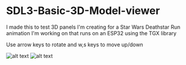 # SDL3-Basic-3D-Model-viewer
I made this to test 3D panels I'm creating for a Star Wars Deathstar Run animation I'm working on that runs on an ESP32 using the TGX library

Use arrow keys to rotate and w,s keys to move up/down

![alt text](https://github.com/[WWllSchrodes]/[SDL3-Basic-3D-Model-viewer]/blob/[branch]/Cube.jpg?raw=true)
![alt text](https://github.com/[WWllSchrodes]/[SDL3-Basic-3D-Model-viewer]/blob/[branch]/R05_3D.jpg?raw=true)
